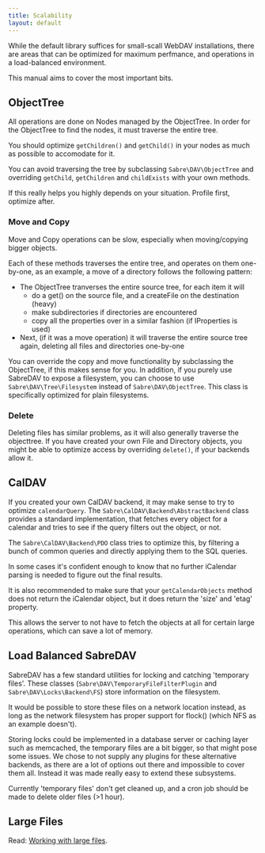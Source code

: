```yaml
---
title: Scalability
layout: default
---
```


While the default library suffices for small-scall WebDAV installations, there are areas that can be optimized for maximum perfmance, and operations in a load-balanced environment.

This manual aims to cover the most important bits.

ObjectTree
----------

All operations are done on Nodes managed by the ObjectTree. In order for the ObjectTree to find the nodes, it must traverse the entire tree.

You should optimize `getChildren()` and `getChild()` in your nodes as much as possible to accomodate for it.

You can avoid traversing the tree by subclassing `Sabre\DAV\ObjectTree` and overriding `getChild`, `getChildren` and `childExists` with your own methods.

If this really helps you highly depends on your situation. Profile first, optimize after.

### Move and Copy

Move and Copy operations can be slow, especially when moving/copying bigger objects.

Each of these methods traverses the entire tree, and operates on them one-by-one, as an example, a move of a directory follows the following pattern:

* The ObjectTree tranverses the entire source tree, for each item it will
  * do a get() on the source file, and a createFile on the destination (heavy)
  * make subdirectories if directories are encountered
  * copy all the properties over in a similar fashion (if IProperties is used)
* Next, (if it was a move operation) it will traverse the entire source tree again, deleting all files and directories one-by-one

You can override the copy and move functionality by subclassing the ObjectTree, if this makes sense for you. In addition, if you purely use SabreDAV to expose a filesystem, you can choose to use `Sabre\DAV\Tree\Filesystem` instead of `Sabre\DAV\ObjectTree`. This class is specifically optimized for plain filesystems.

### Delete

Deleting files has similar problems, as it will also generally traverse the objecttree. If you have created your own File and Directory objects, you might be able to optimize access by overriding `delete()`, if your backends allow it.

CalDAV
------

If you created your own CalDAV backend, it may make sense to try to optimize `calendarQuery`. The `Sabre\CalDAV\Backend\AbstractBackend` class provides a standard implementation, that fetches every object for a calendar and tries to see if the query filters out the object, or not.

The `Sabre\CalDAV\Backend\PDO` class tries to optimize this, by filtering a bunch of common queries and directly applying them to the SQL queries.

In some cases it's confident enough to know that no further iCalendar parsing is needed to figure out the final results.

It is also recommended to make sure that your `getCalendarObjects` method does not return the iCalendar object, but it does return the 'size' and 'etag' property.

This allows the server to not have to fetch the objects at all for certain large operations, which can save a lot of memory.

Load Balanced SabreDAV
----------------------

SabreDAV has a few standard utilities for locking and catching 'temporary files'. These classes (`Sabre\DAV\TemporaryFileFilterPlugin` and `Sabre\DAV\Locks\Backend\FS`) store information on the filesystem.

It would be possible to store these files on a network location instead, as long as the network filesystem has proper support for flock() (which NFS as an example doesn't).

Storing locks could be implemented in a database server or caching layer such as memcached, the temporary files are a bit bigger, so that might pose some issues. We chose to not supply any plugins for these alternative backends, as there are a lot of options out there and impossible to cover them all. Instead it was made really easy to extend these subsystems.

Currently 'temporary files' don't get cleaned up, and a cron job should be made to delete older files (>1 hour).

Large Files
-----------

Read: [Working with large files](dav/working-with-large-files).
